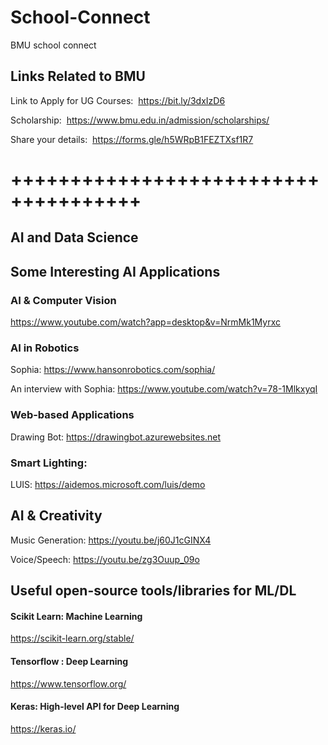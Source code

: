 # School-Connect
BMU school connect

## Links Related to BMU

Link to Apply for UG Courses:
 https://bit.ly/3dxIzD6

Scholarship:
 https://www.bmu.edu.in/admission/scholarships/

Share your details:
 https://forms.gle/h5WRpB1FEZTXsf1R7


# +++++++++++++++++++++++++++++++++++++

## AI and Data Science

## Some Interesting AI Applications

### AI & Computer Vision 
https://www.youtube.com/watch?app=desktop&v=NrmMk1Myrxc

### AI in Robotics
Sophia:
https://www.hansonrobotics.com/sophia/

An interview with Sophia: 
https://www.youtube.com/watch?v=78-1MlkxyqI 


### Web-based Applications
Drawing Bot: https://drawingbot.azurewebsites.net

### Smart Lighting: 
LUIS:
https://aidemos.microsoft.com/luis/demo


## AI & Creativity

Music Generation:
https://youtu.be/j60J1cGINX4


Voice/Speech:
https://youtu.be/zg3Ouup_09o


## Useful open-source tools/libraries for ML/DL

#### Scikit Learn: Machine Learning
https://scikit-learn.org/stable/

#### Tensorflow : Deep Learning
https://www.tensorflow.org/

#### Keras: High-level API for Deep Learning
https://keras.io/


